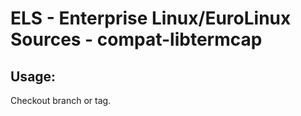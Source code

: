 # ELS - Enterprise Linux/EuroLinux Sources - compat-libtermcap 
## Usage:
  Checkout branch or tag.

